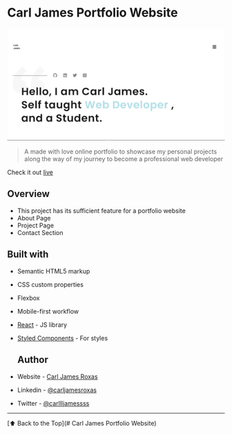 # Carl James Portfolio Website

![Image of Carl James Landing Page](https://raw.githubusercontent.com/Just-a-NoobieDev/portfolio-website/main/homeview.png)

> A made with love online portfolio to showcase my personal projects along the way of my journey to become a professional web developer 

Check it out [live](https://carljamesroxas.vercel.app/)

## Overview
- This project has its sufficient feature for a portfolio website
- About Page
- Project Page
- Contact Section 

## Built with
- Semantic HTML5 markup
- CSS custom properties
- Flexbox
- Mobile-first workflow
- [React](https://reactjs.org/) - JS library
- [Styled Components](https://styled-components.com/) - For styles
  
  ## Author

- Website - [Carl James Roxas](https://carljamesroxas.vercel.app/)
- Linkedin - [@carljamesroxas](https://www.linkedin.com/in/carl-james-roxas-16994b235)
- Twitter - [@carllljamessss](https://twitter.com/carllljamessss)

---

[⬆ Back to the Top](# Carl James Portfolio Website)<br>
